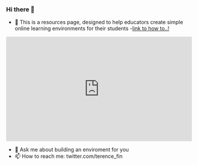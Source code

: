 ### Hi there 👋

<!--
**terencefn/terencefn** is a ✨ _special_ ✨ repository because its `README.md` (this file) appears on your GitHub profile.

-->

- 🔭 This is a resources page, designed to help educators create simple online learning environments for their students
-[link to how to..!](https://www.loom.com/share/431ee8b193614f38a7fe58ac932b29d8)
<div style="position: relative; padding-bottom: 56.25%; height: 0;"><iframe src="https://www.loom.com/embed/431ee8b193614f38a7fe58ac932b29d8" frameborder="0" webkitallowfullscreen mozallowfullscreen allowfullscreen style="position: absolute; top: 0; left: 0; width: 100%; height: 100%;"></iframe></div>

- 💬 Ask me about building an enviroment for you
- 📫 How to reach me: twitter.com/terence_fin


